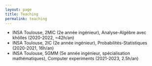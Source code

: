 ```yaml
---
layout: page
title: Teaching
permalink: teaching
---
```


<ul>
  <li>INSA Toulouse, 2MIC (2e année ingénieur), Analyse-Algèbre avec khôlles (2020-2022, ~42h/an)</li>
  <li>INSA Toulouse, 2IC (2e année ingénieur), Probabilités-Statistiques (2020-2021, 16h/an)</li>
  <li>INSA Toulouse, 5GMM (5e année ingénieur, spécialisation mathématiques), Computer experiments (2021-2023, 2.5h/an)</li>
</ul>
